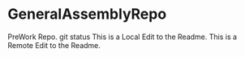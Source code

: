# GeneralAssemblyRepo
PreWork Repo.
git status
This is a Local Edit to the Readme.
This is a Remote Edit to the Readme.
